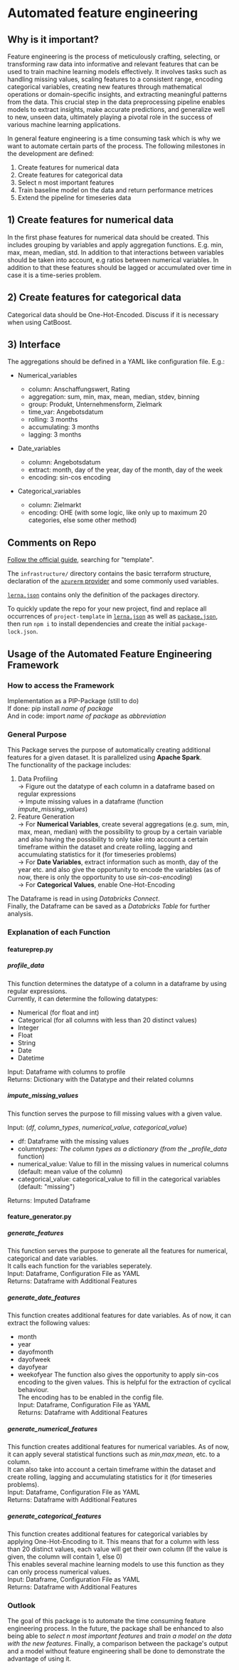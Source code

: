 # Automated feature engineering

## Why is it important?

Feature engineering is the process of meticulously crafting, selecting, or transforming raw data into informative and relevant features that can be used to train machine learning models effectively. It involves tasks such as handling missing values, scaling features to a consistent range, encoding categorical variables, creating new features through mathematical operations or domain-specific insights, and extracting meaningful patterns from the data. This crucial step in the data preprocessing pipeline enables models to extract insights, make accurate predictions, and generalize well to new, unseen data, ultimately playing a pivotal role in the success of various machine learning applications.

In general feature engineering is a time consuming task which is why we want to automate certain parts of the process. The following milestones in the development are defined:

1. Create features for numerical data
2. Create features for categorical data
3. Select n most important features
4. Train baseline model on the data and return performance metrices
5. Extend the pipeline for timeseries data

## 1) Create features for numerical data

In the first phase features for numerical data should be created. This includes grouping by variables and apply aggregation functions. E.g. min, max, mean, median, std. In addition to that interactions between variables should be taken into account, e.g ratios between numerical variables. In addition to that these features should be lagged or accumulated over time in case it is a time-series problem.

## 2) Create features for categorical data

Categorical data should be One-Hot-Encoded. Discuss if it is necessary when using CatBoost.

## 3) Interface

The aggregations should be defined in a YAML like configuration file. E.g.:

- Numerical_variables

  - column: Anschaffungswert, Rating
  - aggregation: sum, min, max, mean, median, stdev, binning
  - group: Produkt, Unternehmensform, Zielmark
  - time_var: Angebotsdatum
  - rolling: 3 months
  - accumulating: 3 months
  - lagging: 3 months

- Date_variables

  - column: Angebotsdatum
  - extract: month, day of the year, day of the month, day of the week
  - encoding: sin-cos encoding

- Categorical_variables
  - column: Zielmarkt
  - encoding: OHE (with some logic, like only up to maximum 20 categories, else some other method)

## Comments on Repo

[Follow the official
guide](https://docs.github.com/en/repositories/creating-and-managing-repositories/creating-a-new-repository),
searching for "template".

The `infrastructure/` directory contains the basic terraform structure, declaration of
the [`azurerm`
provider](https://registry.terraform.io/providers/hashicorp/azurerm/latest/docs) and
some commonly used variables.

[`lerna.json`](lerna.json) contains only the definition of the packages directory.

To quickly update the repo for your new project, find and replace all occurrences of
`project-template` in [`lerna.json`](lerna.json) as well as
[`package.json`](package.json), then run `npm i` to install dependencies and create the
initial `package-lock.json`.

## Usage of the Automated Feature Engineering Framework

### How to access the Framework

Implementation as a PIP-Package (still to do)  
If done: pip install _name of package_  
And in code: import _name of package_ as _abbreviation_

### General Purpose

This Package serves the purpose of automatically creating additional features for a given dataset. It is parallelized using **Apache Spark**.  
The functionality of the package includes:

1. Data Profiling  
   -> Figure out the datatype of each column in a dataframe based on regular expressions  
   -> Impute missing values in a dataframe (function _impute_missing_values_)
2. Feature Generation  
   -> For **Numerical Variables**, create several aggregations (e.g. sum, min, max, mean, median) with the possibility to group by a certain variable and also having the possibility to only take into account a certain timeframe within the dataset and create rolling, lagging and accumulating statistics for it (for timeseries problems)  
   -> For **Date Variables**, extract information such as month, day of the year etc. and also give the opportunity to encode the variables (as of now, there is only the opportunity to use _sin-cos-encoding_)  
   -> For **Categorical Values**, enable One-Hot-Encoding

The Dataframe is read in using _Databricks Connect_.  
Finally, the Dataframe can be saved as a _Databricks Table_ for further analysis.

### Explanation of each Function

#### featureprep.py

##### profile_data

This function determines the datatype of a column in a dataframe by using regular expressions.  
Currently, it can determine the following datatypes:

- Numerical (for float and int)
- Categorical (for all columns with less than 20 distinct values)
- Integer
- Float
- String
- Date
- Datetime

Input: Dataframe with columns to profile  
Returns: Dictionary with the Datatype and their related columns

##### impute_missing_values

This function serves the purpose to fill missing values with a given value.

Input:
(_df_, _column_types_, _numerical_value_, _categorical_value_)

- df: Dataframe with the missing values
- column*types: The column types as a dictionary (from the \_profile_data* function)
- numerical_value: Value to fill in the missing values in numerical columns (default: mean value of the column)
- categorical_value: categorical_value to fill in the categorical variables (default: "missing")

Returns: Imputed Dataframe

#### feature_generator.py

##### generate_features

This function serves the purpose to generate all the features for numerical, categorical and date variables.  
It calls each function for the variables seperately.  
Input: Dataframe, Configuration File as YAML  
Returns: Dataframe with Additional Features

##### generate_date_features

This function creates additional features for date variables. As of now, it can extract the following values:

- month
- year
- dayofmonth
- dayofweek
- dayofyear
- weekofyear
  The function also gives the opportunity to apply sin-cos encoding to the given values. This is helpful for the extraction of cyclical behaviour.  
  The encoding has to be enabled in the config file.  
  Input: Dataframe, Configuration File as YAML  
  Returns: Dataframe with Additional Features

##### generate_numerical_features

This function creates additional features for numerical variables. As of now, it can apply several statistical functions such as _min_,_max_,_mean_, etc. to a column.  
It can also take into account a certain timeframe within the dataset and create rolling, lagging and accumulating statistics for it (for timeseries problems).  
Input: Dataframe, Configuration File as YAML  
Returns: Dataframe with Additional Features

##### generate_categorical_features

This function creates additional features for categorical variables by applying One-Hot-Encoding to it. This means that for a column with less than 20 distinct values, each value will get their own column (If the value is given, the column will contain 1, else 0)  
This enables several machine learning models to use this function as they can only process numerical values.  
Input: Dataframe, Configuration File as YAML  
Returns: Dataframe with Additional Features

### Outlook

The goal of this package is to automate the time consuming feature engineering process. In the future, the package shall be enhanced to also being able to _select n most important features_ and _train a model on the data with the new features_. Finally, a comparison between the package's output and a model without feature engineering shall be done to demonstrate the advantage of using it.

